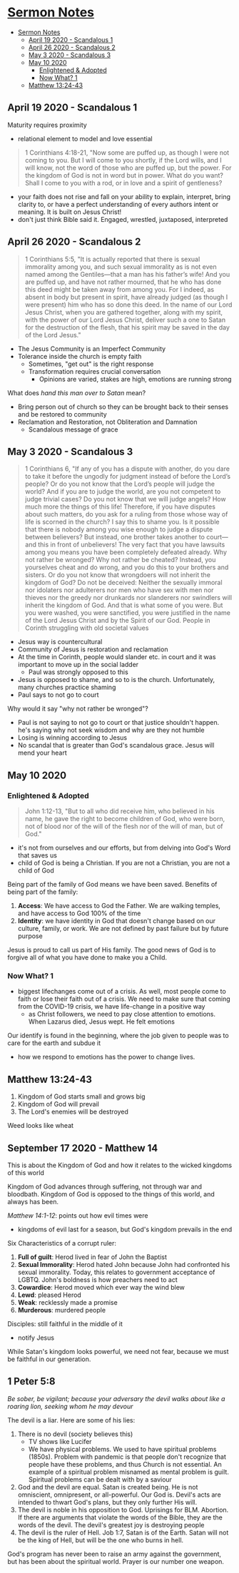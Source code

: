 # [Sermon Notes](http://benklassen77.github.io)

- [Sermon Notes](#sermon-notes)
  - [April 19 2020 - Scandalous 1](#april-19-2020---scandalous-1)
  - [April 26 2020 - Scandalous 2](#april-26-2020---scandalous-2)
  - [May 3 2020 - Scandalous 3](#may-3-2020---scandalous-3)
  - [May 10 2020](#may-10-2020)
    - [Enlightened & Adopted](#enlightened--adopted)
    - [Now What? 1](#now-what-1)
  - [Matthew 13:24-43](#matthew-1324-43)

## April 19 2020 - Scandalous 1

Maturity requires proximity

- relational element to model and love essential

> 1 Corinthians 4:18-21, "Now some are puffed up, as though I were not coming to you. But I will come to you shortly, if the Lord wills, and I will know, not the word of those who are puffed up, but the power. For the kingdom of God is not in word but in power. What do you want? Shall I come to you with a rod, or in love and a spirit of gentleness?

- your faith does not rise and fall on your ability to explain, interpret, bring clarity to, or have a perfect understanding of every authors intent or meaning. It is built on Jesus Christ!
- don't just think Bible said it. Engaged, wrestled, juxtaposed, interpreted

## April 26 2020 - Scandalous 2

> 1 Corinthians 5:5, "It is actually reported that there is sexual immorality among you, and such sexual immorality as is not even named among the Gentiles—that a man has his father’s wife! And you are puffed up, and have not rather mourned, that he who has done this deed might be taken away from among you. For I indeed, as absent in body but present in spirit, have already judged (as though I were present) him who has so done this deed. In the name of our Lord Jesus Christ, when you are gathered together, along with my spirit, with the power of our Lord Jesus Christ, deliver such a one to Satan for the destruction of the flesh, that his spirit may be saved in the day of the Lord Jesus."

- The Jesus Community is an Imperfect Community
- Tolerance inside the church is empty faith
  - Sometimes, "get out" is the right response
  - Transformation requires crucial conversation
    - Opinions are varied, stakes are high, emotions are running strong

What does *hand this man over to Satan* mean?

- Bring person out of church so they can be brought back to their senses and be restored to community
- Reclamation and Restoration, not Obliteration and Damnation
  - Scandalous message of grace

## May 3 2020 - Scandalous 3

> 1 Corinthians 6, "If any of you has a dispute with another, do you dare to take it before the ungodly for judgment instead of before the Lord’s people? Or do you not know that the Lord’s people will judge the world? And if you are to judge the world, are you not competent to judge trivial cases? Do you not know that we will judge angels? How much more the things of this life! Therefore, if you have disputes about such matters, do you ask for a ruling from those whose way of life is scorned in the church? I say this to shame you. Is it possible that there is nobody among you wise enough to judge a dispute between believers? But instead, one brother takes another to court—and this in front of unbelievers! The very fact that you have lawsuits among you means you have been completely defeated already. Why not rather be wronged? Why not rather be cheated? Instead, you yourselves cheat and do wrong, and you do this to your brothers and sisters. Or do you not know that wrongdoers will not inherit the kingdom of God? Do not be deceived: Neither the sexually immoral nor idolaters nor adulterers nor men who have sex with men nor thieves nor the greedy nor drunkards nor slanderers nor swindlers will inherit the kingdom of God. And that is what some of you were. But you were washed, you were sanctified, you were justified in the name of the Lord Jesus Christ and by the Spirit of our God.
People in Corinth struggling with old societal values

- Jesus way is countercultural
- Community of Jesus is restoration and reclamation
- At the time in Corinth, people would slander etc. in court and it was important to move up in the social ladder
  - Paul was strongly opposed to this
- Jesus is opposed to shame, and so to is the church. Unfortunately, many churches practice shaming
- Paul says to not go to court

Why would it say "why not rather be wronged"?

- Paul is not saying to not go to court or that justice shouldn't happen. he's saying why not seek wisdom and why are they not humble
- Losing is winning according to Jesus
- No scandal that is greater than God's scandalous grace. Jesus will mend your heart

## May 10 2020

### Enlightened & Adopted

> John 1:12-13, "But to all who did receive him, who believed in his name, he gave the right to become children of God, who were born, not of blood nor of the will of the flesh nor of the will of man, but of God."

- it's not from ourselves and our efforts, but from delving into God's Word that saves us
- child of God is being a Christian. If you are not a Christian, you are not a child of God

Being part of the family of God means we have been saved. Benefits of being part of the family:

1. **Access**: We have access to God the Father. We are walking temples, and have access to God 100% of the time
2. **Identity**: we have identity in God that doesn't change based on our culture, family, or work. We are not defined by past failure but by future purpose

Jesus is proud to call us part of His family. The good news of God is to forgive all of what you have done to make you a Child.

### Now What? 1

- biggest lifechanges come out of a crisis. As well, most people come to faith or lose their faith out of a crisis. We need to make sure that coming from the COVID-19 crisis, we have life-change in a positive way
  - as Christ followers, we need to pay close attention to emotions. When Lazarus died, Jesus wept. He felt emotions

Our identify is found in the beginning, where the job given to people was to care for the earth and subdue it

- how we respond to emotions has the power to change lives.

## Matthew 13:24-43

1. Kingdom of God starts small and grows big
2. Kingdom of God will prevail
3. The Lord's enemies will be destroyed

Weed looks like wheat

## September 17 2020 - Matthew 14

This is about the Kingdom of God and how it relates to the wicked kingdoms of this world

Kingdom of God advances through suffering, not through war and bloodbath. Kingdom of God is opposed to the things of this world, and always has been.

*Matthew 14:1-12*: points out how evil times were

- kingdoms of evil last for a season, but God's kingdom prevails in the end

Six Characteristics of a corrupt ruler:

1. **Full of guilt**: Herod lived in fear of John the Baptist
2. **Sexual Immorality**: Herod hated John because John had confronted his sexual immorality. Today, this relates to government acceptance of LGBTQ. John's boldness is how preachers need to act
3. **Cowardice**: Herod moved which ever way the wind blew
4. **Lewd**: pleased Herod
5. **Weak**: recklessly made a promise
6. **Murderous**: murdered people

Disciples: still faithful in the middle of it

- notify Jesus

While Satan's kingdom looks powerful, we need not fear, because we must be faithful in our generation.

## 1 Peter 5:8

*Be sober, be vigilant; because your adversary the devil walks about like a roaring lion, seeking whom he may devour*

The devil is a liar. Here are some of his lies:

1. There is no devil (society believes this)
	- TV shows like Lucifer
	- We have physical problems. We used to have spiritual problems (1850s). Problem with pandemic is that people don't recognize that people have these problems, and thus Church is not essential. An example of a spiritual problem misnamed as mental problem is guilt. Spiritual problems can be dealt with by a saviour
2. God and the devil are equal. Satan is created being. He is not omniscient, omnipresent, or all-powerful. Our God is. Devil's acts are intended to thwart God's plans, but they only further His will.
3. The devil is noble in his opposition to God. Uprisings for BLM. Abortion. If there are arguments that violate the words of the Bible, they are the words of the devil. The devil's greatest joy is destroying people
4. The devil is the ruler of Hell. Job 1:7, Satan is of the Earth. Satan will not be the king of Hell, but will be the one who burns in hell.

God's program has never been to raise an army against the government, but has been about the spiritual world. Prayer is our number one weapon.
